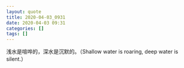 ```yaml
---
layout: quote
title: 2020-04-03_0931
date: 2020-04-03 09:31
categories: []
tags: []
---
```


浅水是喧哗的，深水是沉默的。（Shallow water is roaring, deep water is silent.）